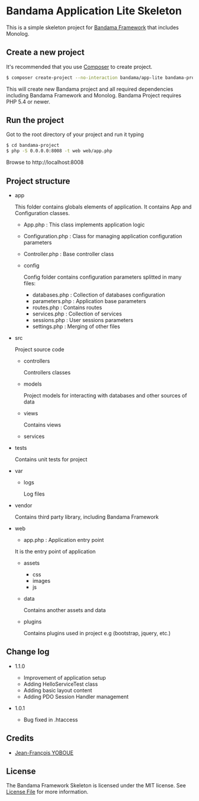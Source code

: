 # Bandama Application Lite Skeleton

This is a simple skeleton project for [Bandama Framework](https://github.com/jfyoboue/bandama-framework) that includes Monolog.

## Create a new project

It's recommended that you use [Composer](https://getcomposer.org/) to create project.

```bash
$ composer create-project --no-interaction bandama/app-lite bandama-project
```

This will create new Bandama project and all required dependencies including Bandama Framework and Monolog. Bandama Project requires PHP 5.4 or newer.

## Run the project

Got to the root directory of your project and run it typing

```bash
$ cd bandama-project
$ php -S 0.0.0.0:8008 -t web web/app.php
```

Browse to http://localhost:8008


## Project structure

* app

    This folder contains globals elements of application. It contains App and Configuration classes.

    - App.php : This class implements application logic
    - Configuration.php : Class for managing application configuration parameters
    - Controller.php : Base controller class
    - config

        Config folder contains configuration parameters splitted in many files:

        - databases.php : Collection of databases configuration
        - parameters.php : Application base parameters
        - routes.php : Contains routes
        - services.php : Collection of services
        - sessions.php : User sessions parameters
        - settings.php : Merging of other files

* src

    Project source code

    - controllers

        Controllers classes

    - models

        Project models for interacting with databases and other sources of data

    - views

        Contains views

    - services

* tests

    Contains unit tests for project

* var
    * logs

        Log files

* vendor

    Contains third party library, including Bandama Framework

* web

    - app.php : Application entry point

    It is the entry point of application

    * assets
        * css
        * images
        * js
    * data

        Contains another assets and data

    * plugins

        Contains plugins used in project e.g (bootstrap, jquery, etc.)

## Change log

* 1.1.0
    - Improvement of application setup
    - Adding HelloServiceTest class 
    - Adding basic layout content
    - Adding PDO Session Handler management
    
* 1.0.1
    - Bug fixed in .htaccess 

## Credits

- [Jean-François YOBOUE](https://github.com/jfyoboue)

## License

The Bandama Framework Skeleton is licensed under the MIT license. See [License File](LICENSE.md) for more information.